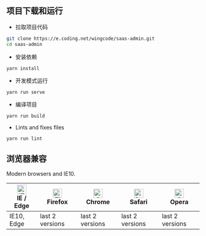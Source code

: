 
项目下载和运行  
----  
  
- 拉取项目代码  
```bash  
git clone https://e.coding.net/wingcode/saas-admin.git  
cd saas-admin  
```  
  
- 安装依赖  
```  
yarn install  
```  
  
- 开发模式运行  
```  
yarn run serve  
```  
  
- 编译项目  
```  
yarn run build  
```  
  
- Lints and fixes files  
```  
yarn run lint  
```  
  
  
## 浏览器兼容  
  
Modern browsers and IE10.  
  
| [<img src="https://raw.githubusercontent.com/alrra/browser-logos/master/src/edge/edge_48x48.png" alt="IE / Edge" width="24px" height="24px" />](http://godban.github.io/browsers-support-badges/)</br>IE / Edge | [<img src="https://raw.githubusercontent.com/alrra/browser-logos/master/src/firefox/firefox_48x48.png" alt="Firefox" width="24px" height="24px" />](http://godban.github.io/browsers-support-badges/)</br>Firefox | [<img src="https://raw.githubusercontent.com/alrra/browser-logos/master/src/chrome/chrome_48x48.png" alt="Chrome" width="24px" height="24px" />](http://godban.github.io/browsers-support-badges/)</br>Chrome | [<img src="https://raw.githubusercontent.com/alrra/browser-logos/master/src/safari/safari_48x48.png" alt="Safari" width="24px" height="24px" />](http://godban.github.io/browsers-support-badges/)</br>Safari | [<img src="https://raw.githubusercontent.com/alrra/browser-logos/master/src/opera/opera_48x48.png" alt="Opera" width="24px" height="24px" />](http://godban.github.io/browsers-support-badges/)</br>Opera |  
| --- | --- | --- | --- | --- |  
| IE10, Edge | last 2 versions | last 2 versions | last 2 versions | last 2 versions |
